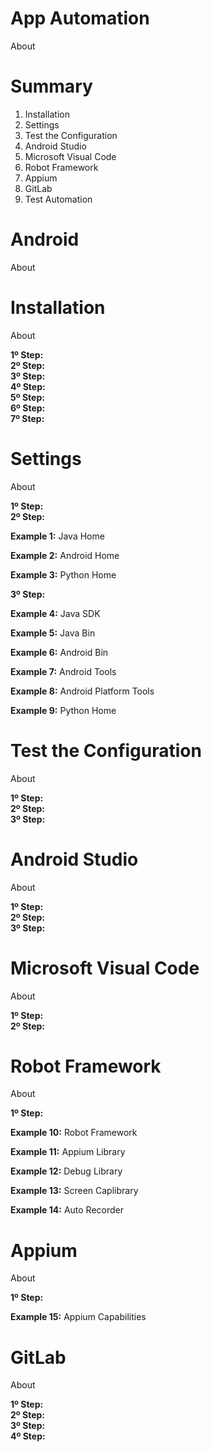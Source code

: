 # App Automation
About

# Summary
1. Installation <br>
2. Settings <br>
3. Test the Configuration <br>
4. Android Studio <br>
5. Microsoft Visual Code <br>
6. Robot Framework <br>
7. Appium <br>
8. GitLab <br>
9. Test Automation <br>

# Android
About

# Installation
About

**1º Step:** <br>
**2º Step:** <br>
**3º Step:** <br>
**4º Step:** <br>
**5º Step:** <br>
**6º Step:** <br>
**7º Step:** <br>

# Settings
About

**1º Step:** <br>
**2º Step:** <br>

**Example 1:** Java Home <br>

**Example 2:** Android Home <br>

**Example 3:** Python Home <br>

**3º Step:** <br>

**Example 4:** Java SDK <br>

**Example 5:** Java Bin <br>

**Example 6:** Android Bin <br>

**Example 7:** Android Tools <br>

**Example 8:** Android Platform Tools <br>

**Example 9:** Python Home <br>

# Test the Configuration
About

**1º Step:** <br>
**2º Step:** <br>
**3º Step:** <br>

# Android Studio
About

**1º Step:** <br>
**2º Step:** <br>
**3º Step:** <br>

# Microsoft Visual Code
About

**1º Step:** <br>
**2º Step:** <br>

# Robot Framework
About

**1º Step:** <br>

**Example 10:** Robot Framework <br>

**Example 11:** Appium Library <br>

**Example 12:** Debug Library <br>

**Example 13:** Screen Caplibrary <br>

**Example 14:** Auto Recorder <br>

# Appium
About

**1º Step:** <br>

**Example 15:** Appium Capabilities <br>

# GitLab
About

**1º Step:** <br>
**2º Step:** <br>
**3º Step:** <br>
**4º Step:** <br>





